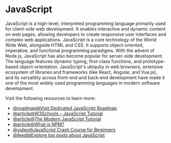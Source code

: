 # JavaScript

JavaScript is a high-level, interpreted programming language primarily used for client-side web development. It enables interactive and dynamic content on web pages, allowing developers to create responsive user interfaces and complex web applications. JavaScript is a core technology of the World Wide Web, alongside HTML and CSS. It supports object-oriented, imperative, and functional programming paradigms. With the advent of Node.js, JavaScript has also become popular for server-side development. The language features dynamic typing, first-class functions, and prototype-based object-orientation. JavaScript's ubiquity in web browsers, extensive ecosystem of libraries and frameworks (like React, Angular, and Vue.js), and its versatility across front-end and back-end development have made it one of the most widely used programming languages in modern software development.

Visit the following resources to learn more:

- [@roadmap@Visit Dedicated JavaScript Roadmap](/javascript)
- [@article@W3Schools – JavaScript Tutorial](https://www.w3schools.com/js/)
- [@article@The Modern JavaScript Tutorial](https://javascript.info/)
- [@article@What is NPM?](https://www.w3schools.com/nodejs/nodejs_npm.asp)
- [@video@JavaScript Crash Course for Beginners](https://youtu.be/hdI2bqOjy3c)
- [@feed@Explore top posts about JavaScript](https://app.daily.dev/tags/javascript?ref=roadmapsh)
